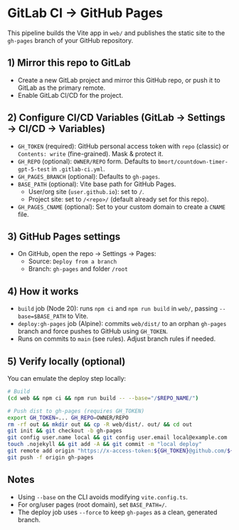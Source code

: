 # GitLab CI → GitHub Pages

This pipeline builds the Vite app in `web/` and publishes the static site to the `gh-pages` branch of your GitHub repository.

## 1) Mirror this repo to GitLab
- Create a new GitLab project and mirror this GitHub repo, or push it to GitLab as the primary remote.
- Enable GitLab CI/CD for the project.

## 2) Configure CI/CD Variables (GitLab → Settings → CI/CD → Variables)
- `GH_TOKEN` (required): GitHub personal access token with `repo` (classic) or `Contents: write` (fine-grained). Mask & protect it.
- `GH_REPO` (optional): `OWNER/REPO` form. Defaults to `bmort/countdown-timer-gpt-5-test` in `.gitlab-ci.yml`.
- `GH_PAGES_BRANCH` (optional): Defaults to `gh-pages`.
- `BASE_PATH` (optional): Vite base path for GitHub Pages.
  - User/org site (`user.github.io`): set to `/`.
  - Project site: set to `/<repo>/` (default already set for this repo).
- `GH_PAGES_CNAME` (optional): Set to your custom domain to create a `CNAME` file.

## 3) GitHub Pages settings
- On GitHub, open the repo → Settings → Pages:
  - Source: `Deploy from a branch`
  - Branch: `gh-pages` and folder `/root`

## 4) How it works
- `build` job (Node 20): runs `npm ci` and `npm run build` in `web/`, passing `--base=$BASE_PATH` to Vite.
- `deploy:gh-pages` job (Alpine): commits `web/dist/` to an orphan `gh-pages` branch and force pushes to GitHub using `GH_TOKEN`.
- Runs on commits to `main` (see rules). Adjust branch rules if needed.

## 5) Verify locally (optional)
You can emulate the deploy step locally:
```bash
# Build
(cd web && npm ci && npm run build -- --base="/$REPO_NAME/")

# Push dist to gh-pages (requires GH_TOKEN)
export GH_TOKEN=... GH_REPO=OWNER/REPO
rm -rf out && mkdir out && cp -R web/dist/. out/ && cd out
git init && git checkout -b gh-pages
git config user.name local && git config user.email local@example.com
touch .nojekyll && git add -A && git commit -m "local deploy"
git remote add origin "https://x-access-token:${GH_TOKEN}@github.com/${GH_REPO}.git"
git push -f origin gh-pages
```

## Notes
- Using `--base` on the CLI avoids modifying `vite.config.ts`.
- For org/user pages (root domain), set `BASE_PATH=/`.
- The deploy job uses `--force` to keep `gh-pages` as a clean, generated branch.

